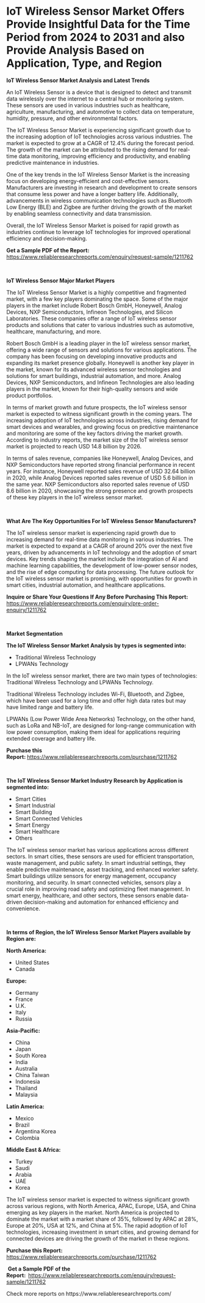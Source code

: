 <p><h1>IoT Wireless Sensor Market Offers Provide Insightful Data for the Time Period from 2024 to 2031 and also Provide Analysis Based on Application, Type, and Region</h1></p><p><strong>IoT Wireless Sensor Market Analysis and Latest Trends</strong></p>
<p><p>An IoT Wireless Sensor is a device that is designed to detect and transmit data wirelessly over the internet to a central hub or monitoring system. These sensors are used in various industries such as healthcare, agriculture, manufacturing, and automotive to collect data on temperature, humidity, pressure, and other environmental factors.</p><p>The IoT Wireless Sensor Market is experiencing significant growth due to the increasing adoption of IoT technologies across various industries. The market is expected to grow at a CAGR of 12.4% during the forecast period. The growth of the market can be attributed to the rising demand for real-time data monitoring, improving efficiency and productivity, and enabling predictive maintenance in industries.</p><p>One of the key trends in the IoT Wireless Sensor Market is the increasing focus on developing energy-efficient and cost-effective sensors. Manufacturers are investing in research and development to create sensors that consume less power and have a longer battery life. Additionally, advancements in wireless communication technologies such as Bluetooth Low Energy (BLE) and Zigbee are further driving the growth of the market by enabling seamless connectivity and data transmission.</p><p>Overall, the IoT Wireless Sensor Market is poised for rapid growth as industries continue to leverage IoT technologies for improved operational efficiency and decision-making.</p></p>
<p><strong>Get a Sample PDF of the Report:&nbsp;</strong> <a href="https://www.reliableresearchreports.com/enquiry/request-sample/1211762">https://www.reliableresearchreports.com/enquiry/request-sample/1211762</a></p>
<p>&nbsp;</p>
<p><strong>IoT Wireless Sensor Major Market Players</strong></p>
<p><p>The IoT Wireless Sensor Market is a highly competitive and fragmented market, with a few key players dominating the space. Some of the major players in the market include Robert Bosch GmbH, Honeywell, Analog Devices, NXP Semiconductors, Infineon Technologies, and Silicon Laboratories. These companies offer a range of IoT wireless sensor products and solutions that cater to various industries such as automotive, healthcare, manufacturing, and more.</p><p>Robert Bosch GmbH is a leading player in the IoT wireless sensor market, offering a wide range of sensors and solutions for various applications. The company has been focusing on developing innovative products and expanding its market presence globally. Honeywell is another key player in the market, known for its advanced wireless sensor technologies and solutions for smart buildings, industrial automation, and more. Analog Devices, NXP Semiconductors, and Infineon Technologies are also leading players in the market, known for their high-quality sensors and wide product portfolios.</p><p>In terms of market growth and future prospects, the IoT wireless sensor market is expected to witness significant growth in the coming years. The increasing adoption of IoT technologies across industries, rising demand for smart devices and wearables, and growing focus on predictive maintenance and monitoring are some of the key factors driving the market growth. According to industry reports, the market size of the IoT wireless sensor market is projected to reach USD 14.8 billion by 2026.</p><p>In terms of sales revenue, companies like Honeywell, Analog Devices, and NXP Semiconductors have reported strong financial performance in recent years. For instance, Honeywell reported sales revenue of USD 32.64 billion in 2020, while Analog Devices reported sales revenue of USD 5.6 billion in the same year. NXP Semiconductors also reported sales revenue of USD 8.6 billion in 2020, showcasing the strong presence and growth prospects of these key players in the IoT wireless sensor market.</p></p>
<p>&nbsp;</p>
<p><strong>What Are The Key Opportunities For IoT Wireless Sensor Manufacturers?</strong></p>
<p><p>The IoT wireless sensor market is experiencing rapid growth due to increasing demand for real-time data monitoring in various industries. The market is expected to expand at a CAGR of around 20% over the next five years, driven by advancements in IoT technology and the adoption of smart devices. Key trends shaping the market include the integration of AI and machine learning capabilities, the development of low-power sensor nodes, and the rise of edge computing for data processing. The future outlook for the IoT wireless sensor market is promising, with opportunities for growth in smart cities, industrial automation, and healthcare applications.</p></p>
<p><strong>Inquire or Share Your Questions If Any Before Purchasing This Report:</strong> <a href="https://www.reliableresearchreports.com/enquiry/pre-order-enquiry/1211762">https://www.reliableresearchreports.com/enquiry/pre-order-enquiry/1211762</a></p>
<p>&nbsp;</p>
<p><strong>Market Segmentation</strong></p>
<p><strong>The IoT Wireless Sensor Market Analysis by types is segmented into:</strong></p>
<p><ul><li>Traditional Wireless Technology</li><li>LPWANs Technology</li></ul></p>
<p><p>In the IoT wireless sensor market, there are two main types of technologies: Traditional Wireless Technology and LPWANs Technology. </p><p>Traditional Wireless Technology includes Wi-Fi, Bluetooth, and Zigbee, which have been used for a long time and offer high data rates but may have limited range and battery life. </p><p>LPWANs (Low Power Wide Area Networks) Technology, on the other hand, such as LoRa and NB-IoT, are designed for long-range communication with low power consumption, making them ideal for applications requiring extended coverage and battery life.</p></p>
<p><strong>Purchase this Report:&nbsp;</strong><a href="https://www.reliableresearchreports.com/purchase/1211762">https://www.reliableresearchreports.com/purchase/1211762</a></p>
<p>&nbsp;</p>
<p><strong>The IoT Wireless Sensor Market Industry Research by Application is segmented into:</strong></p>
<p><ul><li>Smart Cities</li><li>Smart Industrial</li><li>Smart Building</li><li>Smart Connected Vehicles</li><li>Smart Energy</li><li>Smart Healthcare</li><li>Others</li></ul></p>
<p><p>The IoT wireless sensor market has various applications across different sectors. In smart cities, these sensors are used for efficient transportation, waste management, and public safety. In smart industrial settings, they enable predictive maintenance, asset tracking, and enhanced worker safety. Smart buildings utilize sensors for energy management, occupancy monitoring, and security. In smart connected vehicles, sensors play a crucial role in improving road safety and optimizing fleet management. In smart energy, healthcare, and other sectors, these sensors enable data-driven decision-making and automation for enhanced efficiency and convenience.</p></p>
<p>&nbsp;</p>
<p><strong>In terms of Region, the IoT Wireless Sensor Market Players available by Region are:</strong></p>
<p>
    <p> <strong> North America: </strong>
        <ul>
            <li>United States</li>
            <li>Canada</li>
        </ul>
        </p> 
    <p> <strong> Europe: </strong>
        <ul>
            <li>Germany</li>
            <li>France</li>
            <li>U.K.</li>
            <li>Italy</li>
            <li>Russia</li>
        </ul>
        </p> 
    <p> <strong> Asia-Pacific: </strong>
        <ul>
            <li>China</li>
            <li>Japan</li>
            <li>South Korea</li>
            <li>India</li>
            <li>Australia</li>
            <li>China Taiwan</li>
            <li>Indonesia</li>
            <li>Thailand</li>
            <li>Malaysia</li>
        </ul>
        </p> 
    <p> <strong> Latin America: </strong>
        <ul>
            <li>Mexico</li>
            <li>Brazil</li>
            <li>Argentina Korea</li>
            <li>Colombia</li>
        </ul>
        </p> 
    <p> <strong> Middle East & Africa: </strong>
        <ul>
            <li>Turkey</li>
            <li>Saudi</li>
            <li>Arabia</li>
            <li>UAE</li>
            <li>Korea</li>
        </ul>
    </p>
    </p>
<p><p>The IoT wireless sensor market is expected to witness significant growth across various regions, with North America, APAC, Europe, USA, and China emerging as key players in the market. North America is projected to dominate the market with a market share of 35%, followed by APAC at 28%, Europe at 20%, USA at 12%, and China at 5%. The rapid adoption of IoT technologies, increasing investment in smart cities, and growing demand for connected devices are driving the growth of the market in these regions.</p></p>
<p><strong>Purchase this Report: </strong><a href="https://www.reliableresearchreports.com/purchase/1211762">https://www.reliableresearchreports.com/purchase/1211762</a></p>
<p>&nbsp;<strong>Get a Sample PDF of the Report:&nbsp;&nbsp;</strong><a href="https://www.reliableresearchreports.com/enquiry/request-sample/1211762">https://www.reliableresearchreports.com/enquiry/request-sample/1211762</a></p>
<p><strong></strong></p>
<p>Check more reports on https://www.reliableresearchreports.com/</p>